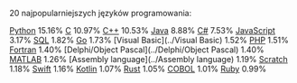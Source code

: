 20 najpopularniejszych języków programowania:

[Python](../Python)
15.16%
[C](../C)
10.97%
[C++](../C++)
10.53%
[Java](../Java)
8.88%
[C#](../C#)
7.53%
[JavaScript](../JavaScript)
3.17%
[SQL](../SQL)
1.82%
[Go](../Go)
1.73%
[Visual Basic](../Visual Basic)
1.52%
[PHP](../PHP)
1.51%
[Fortran](../Fortran)
1.40%
[Delphi/Object Pascal](../Delphi/Object Pascal)
1.40%
[MATLAB](../MATLAB)
1.26%
[Assembly language](../Assembly language)
1.19%
[Scratch](../Scratch)
1.18%
[Swift](../Swift)
1.16%
[Kotlin](../Kotlin)
1.07%
[Rust](../Rust)
1.05%
[COBOL](../COBOL)
1.01%
[Ruby](../Ruby)
0.99%